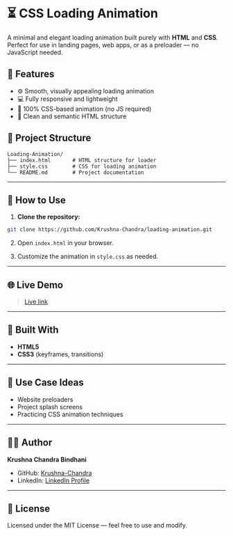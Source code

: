 # ⏳ CSS Loading Animation

A minimal and elegant loading animation built purely with **HTML** and **CSS**. Perfect for use in landing pages, web apps, or as a preloader — no JavaScript needed.



## 🎯 Features

- ⚙️ Smooth, visually appealing loading animation
- 💻 Fully responsive and lightweight
- 🎨 100% CSS-based animation (no JS required)
- 🧼 Clean and semantic HTML structure



## 📁 Project Structure

```
Loading-Animation/
├── index.html       # HTML structure for loader
├── style.css        # CSS for loading animation
└── README.md        # Project documentation

```

---

## 🚀 How to Use

1. **Clone the repository:**

```bash
git clone https://github.com/Krushna-Chandra/loading-animation.git
```

2. Open `index.html` in your browser.

3. Customize the animation in `style.css` as needed.

---

## 🌐 Live Demo

> [Live link](https://krushna-chandra.github.io/loading-animation/)
---

## 🧰 Built With

* **HTML5**
* **CSS3** (keyframes, transitions)

---

## 📌 Use Case Ideas

* Website preloaders
* Project splash screens
* Practicing CSS animation techniques

---

## 👨‍💻 Author

**Krushna Chandra Bindhani**

* GitHub: [Krushna-Chandra](https://github.com/Krushna-Chandra)
* LinkedIn: [LinkedIn Profile](https://www.linkedin.com/in/krushna-chandra-bindhani-1b1342275)

---

## 📄 License

Licensed under the MIT License — feel free to use and modify.
